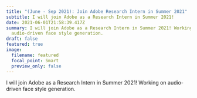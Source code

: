 ```yaml
---
title: "(June - Sep 2021): Join Adobe Research Intern in Summer 2021"
subtitle: I will join Adobe as a Research Intern in Summer 2021!
date: 2021-06-01T21:58:39.417Z
summary: I will join Adobe as a Research Intern in Summer 2021! Working on
  audio-driven face style generation.
draft: false
featured: true
image:
  filename: featured
  focal_point: Smart
  preview_only: false
---
```

I will join Adobe as a Research Intern in Summer 2021! Working on audio-driven face style generation.
